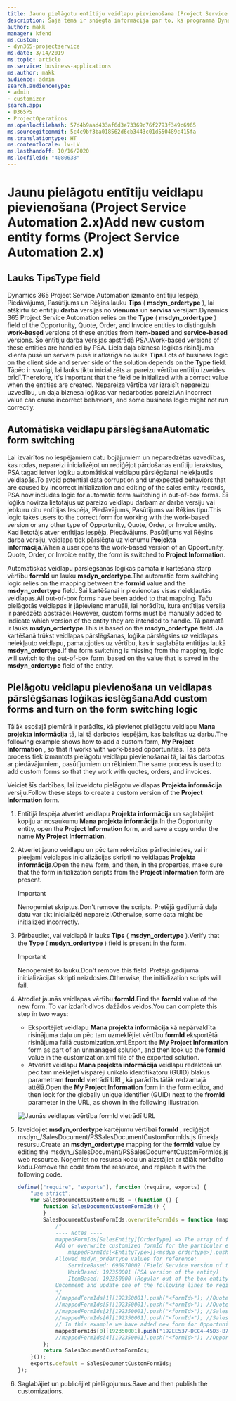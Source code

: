 ```yaml
---
title: Jaunu pielāgotu entītiju veidlapu pievienošana (Project Service Automation 2.x)
description: Šajā tēmā ir sniegta informācija par to, kā programmā Dynamics 365 Project Service Automation 2.x pievienot pielāgotas entītiju veidlapas iespējām, piedāvājumiem, pasūtījumiem vai rēķiniem.
author: makk
manager: kfend
ms.custom:
- dyn365-projectservice
ms.date: 3/14/2019
ms.topic: article
ms.service: business-applications
ms.author: makk
audience: admin
search.audienceType:
- admin
- customizer
search.app:
- D365PS
- ProjectOperations
ms.openlocfilehash: 57d4b9aad433af6d3e73369c76f2793f349c6965
ms.sourcegitcommit: 5c4c9bf3ba018562d6cb3443c01d550489c415fa
ms.translationtype: HT
ms.contentlocale: lv-LV
ms.lasthandoff: 10/16/2020
ms.locfileid: "4080638"
---
```

# <a name="add-new-custom-entity-forms-project-service-automation-2x"></a><span data-ttu-id="25245-103">Jaunu pielāgotu entītiju veidlapu pievienošana (Project Service Automation 2.x)</span><span class="sxs-lookup"><span data-stu-id="25245-103">Add new custom entity forms (Project Service Automation 2.x)</span></span>

## <a name="type-field"></a><span data-ttu-id="25245-104">Lauks Tips</span><span class="sxs-lookup"><span data-stu-id="25245-104">Type field</span></span> 

<span data-ttu-id="25245-105">Dynamics 365 Project Service Automation izmanto entītiju Iespēja, Piedāvājums, Pasūtījums un Rēķins lauku **Tips** ( **msdyn\_ordertype** ), lai atšķirtu šo entītiju **darba** versijas no **vienuma** un **servisa** versijām.</span><span class="sxs-lookup"><span data-stu-id="25245-105">Dynamics 365 Project Service Automation relies on the **Type** ( **msdyn\_ordertype** ) field of the Opportunity, Quote, Order, and Invoice entities to distinguish **work-based** versions of these entities from **item-based** and **service-based** versions.</span></span> <span data-ttu-id="25245-106">Šo entītiju darba versijas apstrādā PSA.</span><span class="sxs-lookup"><span data-stu-id="25245-106">Work-based versions of these entities are handled by PSA.</span></span> <span data-ttu-id="25245-107">Liela daļa biznesa loģikas risinājuma klienta pusē un servera pusē ir atkarīga no lauka **Tips**.</span><span class="sxs-lookup"><span data-stu-id="25245-107">Lots of business logic on the client side and server side of the solution depends on the **Type** field.</span></span> <span data-ttu-id="25245-108">Tāpēc ir svarīgi, lai lauks tiktu inicializēts ar pareizu vērtību entītiju izveides brīdī.</span><span class="sxs-lookup"><span data-stu-id="25245-108">Therefore, it's important that the field be initialized with a correct value when the entities are created.</span></span> <span data-ttu-id="25245-109">Nepareiza vērtība var izraisīt nepareizu uzvedību, un daļa biznesa loģikas var nedarboties pareizi.</span><span class="sxs-lookup"><span data-stu-id="25245-109">An incorrect value can cause incorrect behaviors, and some business logic might not run correctly.</span></span>

## <a name="automatic-form-switching"></a><span data-ttu-id="25245-110">Automātiska veidlapu pārslēgšana</span><span class="sxs-lookup"><span data-stu-id="25245-110">Automatic form switching</span></span>

<span data-ttu-id="25245-111">Lai izvairītos no iespējamiem datu bojājumiem un neparedzētas uzvedības, kas rodas, nepareizi inicializējot un rediģējot pārdošanas entītiju ierakstus, PSA tagad ietver loģiku automātiskai veidlapu pārslēgšanai neiekļautās veidlapās.</span><span class="sxs-lookup"><span data-stu-id="25245-111">To avoid potential data corruption and unexpected behaviors that are caused by incorrect initialization and editing of the sales entity records, PSA now includes logic for automatic form switching in out-of-box forms.</span></span> <span data-ttu-id="25245-112">Šī loģika novirza lietotājus uz pareizo veidlapu darbam ar darba versiju vai jebkuru citu entītijas Iespēja, Piedāvājums, Pasūtījums vai Rēķins tipu.</span><span class="sxs-lookup"><span data-stu-id="25245-112">This logic takes users to the correct form for working with the work-based version or any other type of Opportunity, Quote, Order, or Invoice entity.</span></span> <span data-ttu-id="25245-113">Kad lietotājs atver entītijas Iespēja, Piedāvājums, Pasūtījums vai Rēķins darba versiju, veidlapa tiek pārslēgta uz vienumu **Projekta informācija**.</span><span class="sxs-lookup"><span data-stu-id="25245-113">When a user opens the work-based version of an Opportunity, Quote, Order, or Invoice entity, the form is switched to **Project Information**.</span></span>

<span data-ttu-id="25245-114">Automātiskās veidlapu pārslēgšanas loģikas pamatā ir kartēšana starp vērtību **formId** un lauku **msdyn\_ordertype**.</span><span class="sxs-lookup"><span data-stu-id="25245-114">The automatic form switching logic relies on the mapping between the **formId** value and the **msdyn\_ordertype** field.</span></span> <span data-ttu-id="25245-115">Šai kartēšanai ir pievienotas visas neiekļautās veidlapas.</span><span class="sxs-lookup"><span data-stu-id="25245-115">All out-of-box forms have been added to that mapping.</span></span> <span data-ttu-id="25245-116">Taču pielāgotās veidlapas ir jāpievieno manuāli, lai norādītu, kura entītijas versija ir paredzēta apstrādei.</span><span class="sxs-lookup"><span data-stu-id="25245-116">However, custom forms must be manually added to indicate which version of the entity they are intended to handle.</span></span> <span data-ttu-id="25245-117">Tā pamatā ir lauks **msdyn\_ordertype**.</span><span class="sxs-lookup"><span data-stu-id="25245-117">This is based on the **msdyn\_ordertype** field.</span></span> <span data-ttu-id="25245-118">Ja kartēšanā trūkst veidlapas pārslēgšanas, loģika pārslēgsies uz veidlapas neiekļauto veidlapu, pamatojoties uz vērtību, kas ir saglabāta entītijas laukā **msdyn\_ordertype**.</span><span class="sxs-lookup"><span data-stu-id="25245-118">If the form switching is missing from the mapping, logic will switch to the out-of-box form, based on the value that is saved in the **msdyn\_ordertype** field of the entity.</span></span>

## <a name="add-custom-forms-and-turn-on-the-form-switching-logic"></a><span data-ttu-id="25245-119">Pielāgotu veidlapu pievienošana un veidlapas pārslēgšanas loģikas ieslēgšana</span><span class="sxs-lookup"><span data-stu-id="25245-119">Add custom forms and turn on the form switching logic</span></span>

<span data-ttu-id="25245-120">Tālāk esošajā piemērā ir parādīts, kā pievienot pielāgotu veidlapu **Mana projekta informācija** tā, lai tā darbotos iespējām, kas balstītas uz darbu.</span><span class="sxs-lookup"><span data-stu-id="25245-120">The following example shows how to add a custom form, **My Project Information** , so that it works with work-based opportunities.</span></span> <span data-ttu-id="25245-121">Tas pats process tiek izmantots pielāgotu veidlapu pievienošanai tā, lai tās darbotos ar piedāvājumiem, pasūtījumiem un rēķiniem.</span><span class="sxs-lookup"><span data-stu-id="25245-121">The same process is used to add custom forms so that they work with quotes, orders, and invoices.</span></span>

<span data-ttu-id="25245-122">Veiciet šīs darbības, lai izveidotu pielāgotu veidlapas **Projekta informācija** versiju.</span><span class="sxs-lookup"><span data-stu-id="25245-122">Follow these steps to create a custom version of the **Project Information** form.</span></span>

1. <span data-ttu-id="25245-123">Entītijā Iespēja atveriet veidlapu **Projekta informācija** un saglabājiet kopiju ar nosaukumu **Mana projekta informācija**.</span><span class="sxs-lookup"><span data-stu-id="25245-123">In the Opportunity entity, open the **Project Information** form, and save a copy under the name **My Project Information**.</span></span>
2. <span data-ttu-id="25245-124">Atveriet jauno veidlapu un pēc tam rekvizītos pārliecinieties, vai ir pieejami veidlapas inicializācijas skripti no veidlapas **Projekta informācija**.</span><span class="sxs-lookup"><span data-stu-id="25245-124">Open the new form, and then, in the properties, make sure that the form initialization scripts from the **Project Information** form are present.</span></span> 

    > [!IMPORTANT]
    > <span data-ttu-id="25245-125">Nenoņemiet skriptus.</span><span class="sxs-lookup"><span data-stu-id="25245-125">Don't remove the scripts.</span></span> <span data-ttu-id="25245-126">Pretējā gadījumā daļa datu var tikt inicializēti nepareizi.</span><span class="sxs-lookup"><span data-stu-id="25245-126">Otherwise, some data might be initialized incorrectly.</span></span>

3. <span data-ttu-id="25245-127">Pārbaudiet, vai veidlapā ir lauks **Tips** ( **msdyn\_ordertype** ).</span><span class="sxs-lookup"><span data-stu-id="25245-127">Verify that the **Type** ( **msdyn\_ordertype** ) field is present in the form.</span></span> 

    > [!IMPORTANT]
    > <span data-ttu-id="25245-128">Nenoņemiet šo lauku.</span><span class="sxs-lookup"><span data-stu-id="25245-128">Don't remove this field.</span></span> <span data-ttu-id="25245-129">Pretējā gadījumā inicializācijas skripti neizdosies.</span><span class="sxs-lookup"><span data-stu-id="25245-129">Otherwise, the initialization scripts will fail.</span></span>

4. <span data-ttu-id="25245-130">Atrodiet jaunās veidlapas vērtību **formId**.</span><span class="sxs-lookup"><span data-stu-id="25245-130">Find the **formId** value of the new form.</span></span> <span data-ttu-id="25245-131">To var izdarīt divos dažādos veidos.</span><span class="sxs-lookup"><span data-stu-id="25245-131">You can complete this step in two ways:</span></span>

    - <span data-ttu-id="25245-132">Eksportējiet veidlapu **Mana projekta informācija** kā nepārvaldīta risinājuma daļu un pēc tam uzmeklējiet vērtību **formId** eksportētā risinājuma failā customization.xml.</span><span class="sxs-lookup"><span data-stu-id="25245-132">Export the **My Project Information** form as part of an unmanaged solution, and then look up the **formId** value in the customization.xml file of the exported solution.</span></span>
    - <span data-ttu-id="25245-133">Atveriet veidlapu **Mana projekta informācija** veidlapu redaktorā un pēc tam meklējiet vispārēji unikālo identifikatoru (GUID) blakus parametram **fromId** vietrādī URL, kā parādīts tālāk redzamajā attēlā.</span><span class="sxs-lookup"><span data-stu-id="25245-133">Open the **My Project Information** form in the form editor, and then look for the globally unique identifier (GUID) next to the **fromId** parameter in the URL, as shown in the following illustration.</span></span>

    ![Jaunās veidlapas vērtība formId vietrādī URL](media/how-to-add-custom-forms-in-v2.0.png)

5. <span data-ttu-id="25245-135">Izveidojiet **msdyn\_ordertype** kartējumu vērtībai **formId** , rediģējot msdyn\_/SalesDocument/PSSalesDocumentCustomFormIds.js tīmekļa resursu.</span><span class="sxs-lookup"><span data-stu-id="25245-135">Create an **msdyn\_ordertype** mapping for the **formId** value by editing the msdyn\_/SalesDocument/PSSalesDocumentCustomFormIds.js web resource.</span></span> <span data-ttu-id="25245-136">Noņemiet no resursa kodu un aizstājiet ar tālāk norādīto kodu.</span><span class="sxs-lookup"><span data-stu-id="25245-136">Remove the code from the resource, and replace it with the following code.</span></span>

    ```javascript
    define(["require", "exports"], function (require, exports) {
        "use strict";
        var SalesDocumentCustomFormIds = (function () {
            function SalesDocumentCustomFormIds() {
            }
            SalesDocumentCustomFormIds.overwriteFormIds = function (mappedFormIds) {
                /*
                ---- Notes ----
                mappedFormIds[SalesEntity][OrderType] => The array of forms IDs that support particular entity and order type
                Add or overwrite customized formId for the particular entity and order type by calling:
                    mappedFormIds[<EntityType>][<msdyn_ordertype>].push("<formId>");
                Allowed msdyn_ordertype values for reference:
                    ServiceBased: 690970002 (Field Service version of the entity)
                    WorkBased: 192350001 (PSA version of the entity)
                    ItemBased: 192350000 (Regular out of the box entity)
                Uncomment and update one of the following lines to register custom PSA form for required entity:
                */      
                //mappedFormIds[1][192350001].push("<formId>"); //Quote
                //mappedFormIds[5][192350001].push("<formId>"); //Quote Line
                //mappedFormIds[2][192350001].push("<formId>"); //Sales Order
                //mappedFormIds[6][192350001].push("<formId>"); //Sales Order Line
                // In this example we have added new form for Opportunity
                mappedFormIds[0][192350001].push("192EE537-DCC4-45D3-B7AF-EA694B9113D2"); //Opportunity
                //mappedFormIds[4][192350001].push("<formId>"); //Opportunity Line
            };
            return SalesDocumentCustomFormIds;
        }());
        exports.default = SalesDocumentCustomFormIds;
    });
    ```

6. <span data-ttu-id="25245-137">Saglabājiet un publicējiet pielāgojumus.</span><span class="sxs-lookup"><span data-stu-id="25245-137">Save and then publish the customizations.</span></span>
